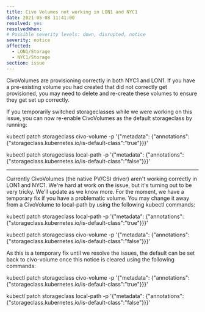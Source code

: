 ```yaml
---
title: Civo Volumes not working in LON1 and NYC1
date: 2021-05-08 11:41:00
resolved: yes
resolvedWhen:
# Possible severity levels: down, disrupted, notice
severity: notice
affected:
  - LON1/Storage
  - NYC1/Storage
section: issue
---
```


CivoVolumes are provisioning correctly in both NYC1 and LON1. If you have a pre-existing volume you had created that did not correctly get provisioned, you may need to delete and re-create these volumes to ensure they get set up correctly. 

If you temporarily switched storageclasses while we were working on this issue, you can now re-enable CivoVolumes as the default storageclass by running:

kubectl patch storageclass civo-volume -p '{"metadata": {"annotations":{"storageclass.kubernetes.io/is-default-class":"true"}}}'

kubectl patch storageclass local-path -p '{"metadata": {"annotations":{"storageclass.kubernetes.io/is-default-class":"false"}}}'

---

Currently CivoVolumes (the native PV/CSI driver) aren't working correctly in LON1 and NYC1. We're hard at work on the issue, but it's turning out to be very tricky. We'll update as we know more. For the moment, we have a temporary fix if you have a problematic volume. You may change it away from a CivoVolume to local-path by using the following kubectl commands:

kubectl patch storageclass local-path -p '{"metadata": {"annotations":{"storageclass.kubernetes.io/is-default-class":"true"}}}'

kubectl patch storageclass civo-volume -p '{"metadata": {"annotations":{"storageclass.kubernetes.io/is-default-class":"false"}}}'

As this is a temporary fix until we resolve the issues, the default can be set back to civo-volume once this notice is cleared using the following commands:

kubectl patch storageclass civo-volume -p '{"metadata": {"annotations":{"storageclass.kubernetes.io/is-default-class":"true"}}}'

kubectl patch storageclass local-path -p '{"metadata": {"annotations":{"storageclass.kubernetes.io/is-default-class":"false"}}}'

